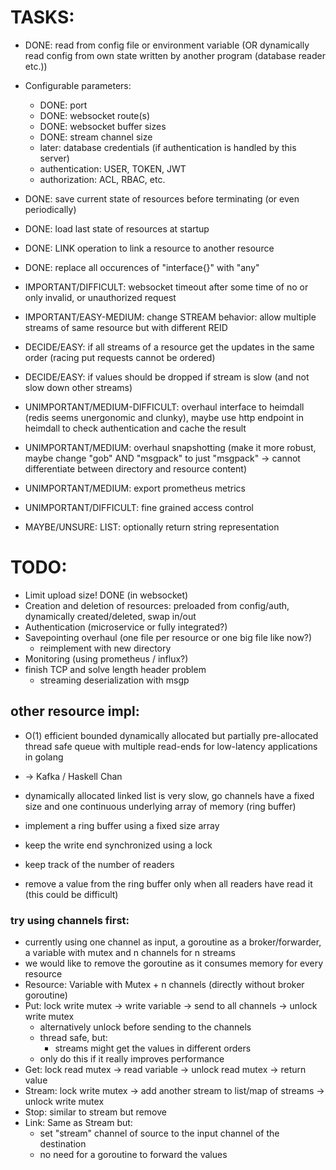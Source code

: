 # TASKS:

- DONE: read from config file or environment variable
  (OR dynamically read config from own state written by another program (database reader etc.))
- Configurable parameters:
  - DONE: port
  - DONE: websocket route(s)
  - DONE: websocket buffer sizes
  - DONE: stream channel size
  - later: database credentials (if authentication is handled by this server)
  - authentication: USER, TOKEN, JWT
  - authorization: ACL, RBAC, etc.
- DONE: save current state of resources before terminating (or even periodically)
- DONE: load last state of resources at startup
- DONE: LINK operation to link a resource to another resource
- DONE: replace all occurences of "interface{}" with "any"

- IMPORTANT/DIFFICULT: websocket timeout after some time of no or only invalid, or unauthorized request
- IMPORTANT/EASY-MEDIUM: change STREAM behavior: allow multiple streams of same resource but with different REID
- DECIDE/EASY: if all streams of a resource get the updates in the same order (racing put requests cannot be ordered)
- DECIDE/EASY: if values should be dropped if stream is slow (and not slow down other streams)

- UNIMPORTANT/MEDIUM-DIFFICULT: overhaul interface to heimdall (redis seems unergonomic and clunky), maybe use http endpoint in heimdall to check authentication and cache the result
- UNIMPORTANT/MEDIUM: overhaul snapshotting (make it more robust, maybe change "gob" AND "msgpack" to just "msgpack" -> cannot differentiate between directory and resource content)
- UNIMPORTANT/MEDIUM: export prometheus metrics
- UNIMPORTANT/DIFFICULT: fine grained access control

- MAYBE/UNSURE: LIST: optionally return string representation

# TODO:

- Limit upload size! DONE (in websocket)
- Creation and deletion of resources: preloaded from config/auth, dynamically created/deleted, swap in/out
- Authentication (microservice or fully integrated?)
- Savepointing overhaul (one file per resource or one big file like now?)
  - reimplement with new directory
- Monitoring (using prometheus / influx?)
- finish TCP and solve length header problem
  - streaming deserialization with msgp

## other resource impl:

- O(1) efficient bounded dynamically allocated but partially pre-allocated thread safe queue with multiple read-ends for low-latency applications in golang
- -> Kafka / Haskell Chan

- dynamically allocated linked list is very slow, go channels have a fixed size and one continuous underlying array of memory (ring buffer)
- implement a ring buffer using a fixed size array
- keep the write end synchronized using a lock
- keep track of the number of readers
- remove a value from the ring buffer only when all readers have read it (this could be difficult)

### try using channels first:

- currently using one channel as input, a goroutine as a broker/forwarder, a variable with mutex and n channels for n streams
- we would like to remove the goroutine as it consumes memory for every resource
- Resource: Variable with Mutex + n channels (directly without broker goroutine)
- Put: lock write mutex -> write variable -> send to all channels -> unlock write mutex
  - alternatively unlock before sending to the channels
  - thread safe, but:
    - streams might get the values in different orders
  - only do this if it really improves performance
- Get: lock read mutex -> read variable -> unlock read mutex -> return value
- Stream: lock write mutex -> add another stream to list/map of streams -> unlock write mutex
- Stop: similar to stream but remove
- Link: Same as Stream but:
  - set "stream" channel of source to the input channel of the destination
  - no need for a goroutine to forward the values
